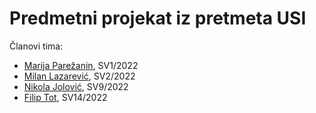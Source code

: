 # Predmetni projekat iz pretmeta USI

Članovi tima:
* [Marija Parežanin](https://github.com/marijaparezanin), SV1/2022 
* [Milan Lazarević](https://github.com/milanlazarevic), SV2/2022
* [Nikola Jolović](https://github.com/Nikola352), SV9/2022
* [Filip Tot](https://github.com/FilipT03), SV14/2022
